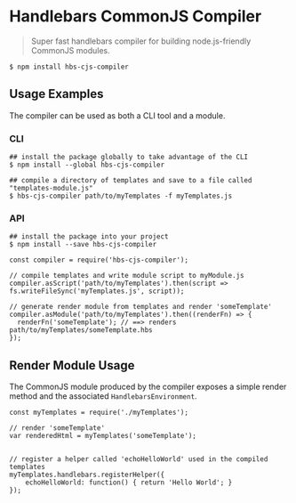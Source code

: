 Handlebars CommonJS Compiler
============================

> Super fast handlebars compiler for building node.js-friendly CommonJS modules.

```
$ npm install hbs-cjs-compiler
```

## Usage Examples
The compiler can be used as both a CLI tool and a module.

### CLI
```
## install the package globally to take advantage of the CLI
$ npm install --global hbs-cjs-compiler

## compile a directory of templates and save to a file called "templates-module.js"
$ hbs-cjs-compiler path/to/myTemplates -f myTemplates.js
```

### API
```
## install the package into your project
$ npm install --save hbs-cjs-compiler
```

```
const compiler = require('hbs-cjs-compiler');

// compile templates and write module script to myModule.js
compiler.asScript('path/to/myTemplates').then(script => fs.writeFileSync('myTemplates.js', script));

// generate render module from templates and render 'someTemplate'
compiler.asModule('path/to/myTemplates').then((renderFn) => {
  renderFn('someTemplate'); // ==> renders path/to/myTemplates/someTemplate.hbs
});
```

## Render Module Usage
The CommonJS module produced by the compiler exposes a simple render method and the associated `HandlebarsEnvironment`.

```
const myTemplates = require('./myTemplates');

// render 'someTemplate'
var renderedHtml = myTemplates('someTemplate');


// register a helper called 'echoHelloWorld' used in the compiled templates
myTemplates.handlebars.registerHelper({
    echoHelloWorld: function() { return 'Hello World'; }
});
```
